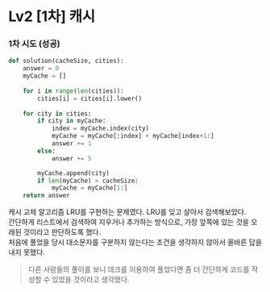 # Lv2 [1차] 캐시

### 1차 시도 (성공)
```py
def solution(cacheSize, cities):
    answer = 0
    myCache = []
    
    for i in range(len(cities)):
        cities[i] = cities[i].lower()
    
    for city in cities:
        if city in myCache:
            index = myCache.index(city)
            myCache = myCache[:index] + myCache[index+1:]
            answer += 1
        else:
            answer += 5

        myCache.append(city)
        if len(myCache) > cacheSize:
            myCache = myCache[1:]
    return answer
```
캐시 교체 알고리즘 LRU를 구현하는 문제였다. LRU를 잊고 살아서 검색해보았다.  
간단하게 리스트에서 검색하여 지우거나 추가하는 방식으로, 가장 앞쪽에 있는 것을 오래된 것이라고 판단하도록 했다.  
처음에 풀었을 당시 대소문자를 구분하지 않는다는 조건을 생각하지 않아서 올바른 답을 내지 못했다.  
>다른 사람들의 풀이를 보니 데크를 이용하여 풀었다면 좀 더 간단하게 코드를 작성할 수 있었을 것이라고 생각했다.